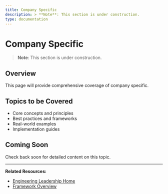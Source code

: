 ```yaml
---
title: Company Specific
description: > **Note**: This section is under construction.
type: documentation
---
```


# Company Specific

> **Note**: This section is under construction.

## Overview

This page will provide comprehensive coverage of company specific.

## Topics to be Covered

- Core concepts and principles
- Best practices and frameworks
- Real-world examples
- Implementation guides

## Coming Soon

Check back soon for detailed content on this topic.

---

**Related Resources:**
- [Engineering Leadership Home](../interview-prep/engineering-leadership/)
- [Framework Overview](../interview-prep/engineering-leadership/framework-index.md)
